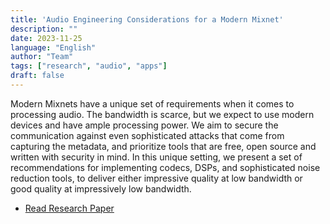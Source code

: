 ```yaml
---
title: 'Audio Engineering Considerations for a Modern Mixnet'
description: ""
date: 2023-11-25
language: "English"
author: "Team"
tags: ["research", "audio", "apps"]
draft: false
---
```


Modern Mixnets have a unique set of requirements when it comes to processing
audio. The bandwidth is scarce, but we expect to use modern devices and have
ample processing power. We aim to secure the communication against even
sophisticated attacks that come from capturing the metadata, and prioritize
tools that are free, open source and written with security in mind. In this
unique setting, we present a set of recommendations for implementing codecs,
DSPs, and sophisticated noise reduction tools, to deliver either impressive
quality at low bandwidth or good quality at impressively low bandwidth.

- [Read Research Paper](/research/#)
